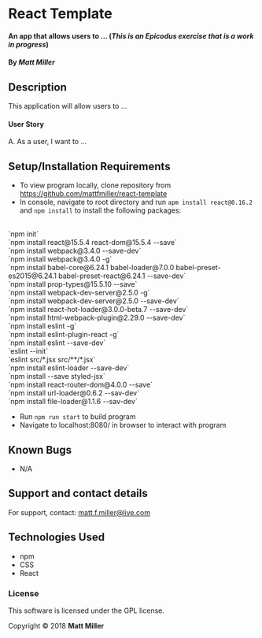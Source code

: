 
# React Template

#### An app that allows users to ... (_This is an Epicodus exercise that is a work in progress_)

#### By _**Matt Miller**_

## Description

This application will allow users to ...

#### User Story

A. As a user, I want to ...

## Setup/Installation Requirements
* To view program locally, clone repository from https://github.com/mattfmiller/react-template
* In console, navigate to root directory and run `apm install react@0.16.2` and `npm install` to install the following packages:
<br>
`npm init`
<br>
`npm install react@15.5.4 react-dom@15.5.4 --save`
<br>
`npm install webpack@3.4.0 --save-dev`
<br>
`npm install webpack@3.4.0 -g`
<br>
`npm install babel-core@6.24.1 babel-loader@7.0.0 babel-preset-es2015@6.24.1 babel-preset-react@6.24.1 --save-dev`
<br>
`npm install prop-types@15.5.10 --save`
<br>
`npm install webpack-dev-server@2.5.0 -g`
<br>
`npm install webpack-dev-server@2.5.0 --save-dev`
<br>
`npm install react-hot-loader@3.0.0-beta.7 --save-dev`
<br>
`npm install html-webpack-plugin@2.29.0 --save-dev`
<br>
`npm install eslint -g`
<br>
`npm install eslint-plugin-react -g`
<br>
`npm install eslint --save-dev`
<br>
`eslint --init`
<br>
`eslint src/*.jsx src/**/*.jsx`
<br>
`npm install eslint-loader --save-dev`
<br>
`npm install --save styled-jsx`
<br>
`npm install react-router-dom@4.0.0 --save`
<br>
`npm install url-loader@0.6.2 --sav-dev`
<br>
`npm install file-loader@1.1.6 --sav-dev`

* Run `npm run start` to build program
* Navigate to localhost:8080/ in browser to interact with program

## Known Bugs

* N/A

## Support and contact details

For support, contact: matt.f.miller@live.com

## Technologies Used

* npm
* CSS
* React

### License

This software is licensed under the GPL license.

Copyright © 2018 **Matt Miller**
